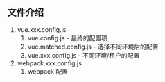 ## 文件介绍
1. vue.xxx.config.js
    1. vue.config.js - 最终的配置项
    2. vue.matched.config.js - 选择不同环境后的配置
    3. vue.xxx.config.js - 不同环境/租户的配置
2. webpack.xxx.config.js
    1. webpack 配置
